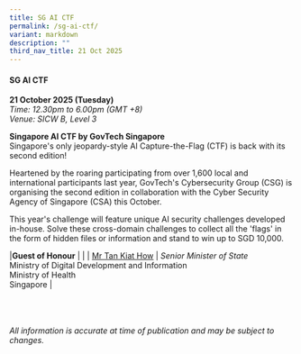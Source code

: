 ```yaml
---
title: SG AI CTF
permalink: /sg-ai-ctf/
variant: markdown
description: ""
third_nav_title: 21 Oct 2025
---
```

#### **SG AI CTF**

**21 October 2025 (Tuesday)**  
*Time: 12.30pm to 6.00pm (GMT +8)*
<br>*Venue: SICW B, Level 3*

**Singapore AI CTF by GovTech Singapore**
<br>Singapore's only jeopardy-style AI Capture-the-Flag (CTF) is back with its second edition!

Heartened by the roaring participating from over 1,600 local and international participants last year, GovTech's Cybersecurity Group (CSG) is organising the second edition in collaboration with the Cyber Security Agency of Singapore (CSA) this October.

This year's challenge will feature unique AI security challenges developed in-house. Solve these cross-domain challenges to collect all the 'flags' in the form of hidden files or information and stand to win up to SGD 10,000.

|**Guest of Honour**          |                                                              |
| [Mr Tan Kiat How](/speakers/mr-tan-kiat-how/)  | *Senior Minister of State* <br>Ministry of Digital Development and Information<br>Ministry of Health
<br>Singapore      |

<br><br><br>
*All information is accurate at time of publication and may be subject to changes.*